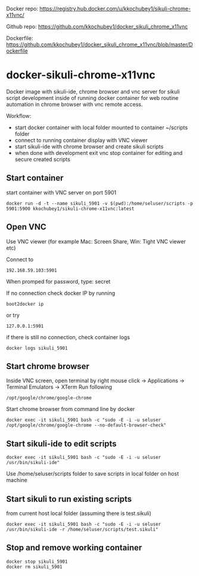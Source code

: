 Docker repo: https://registry.hub.docker.com/u/kkochubey1/sikuli-chrome-x11vnc/

Github repo: https://github.com/kkochubey1/docker_sikuli_chrome_x11vnc

Dockerfile: https://github.com/kkochubey1/docker_sikuli_chrome_x11vnc/blob/master/Dockerfile

# docker-sikuli-chrome-x11vnc
Docker image with sikuli-ide, chrome browser and vnc server for sikuli script development inside of running docker container for web routine automation in chrome browser with vnc remote access.

Workflow:
- start docker container with local folder mounted to container ~/scripts folder
- connect to running container display with VNC viewer
- start sikuli-ide with chrome browser and create sikuli scripts
- when done with development exit vnc stop container for editing and secure created scripts

## Start container 

start container with VNC server on port 5901

```
docker run -d -t --name sikuli_5901 -v $(pwd):/home/seluser/scripts -p 5901:5900 kkochubey1/sikuli-chrome-x11vnc:latest
```

## Open VNC

Use VNC viewer (for example Mac: Screen Share, Win: Tight VNC viewer etc)

Connect to
``` 
192.168.59.103:5901
```
When promped for password, type: secret

If no connection check docker IP by running
```
boot2docker ip
```
or try 
```
127.0.0.1:5901
```

if there is still no connection, check container logs
```
docker logs sikuli_5901
```

## Start chrome browser

Inside VNC screen, open terminal by right mouse click -> Applications -> Terminal Emulators -> XTerm
Run following
```
/opt/google/chrome/google-chrome
``` 

Start chrome browser from command line by docker
```
docker exec -it sikuli_5901 bash -c "sudo -E -i -u seluser /opt/google/chrome/google-chrome --no-default-browser-check"
```

## Start sikuli-ide to edit scripts
```
docker exec -it sikuli_5901 bash -c "sudo -E -i -u seluser /usr/bin/sikuli-ide"
```
Use /home/seluser/scripts folder to save scripts in local folder on host machine

## Start sikuli to run existing scripts 
from current host local folder (assuming there is test.sikuli)
```
docker exec -it sikuli_5901 bash -c "sudo -E -i -u seluser /usr/bin/sikuli-ide -r /home/seluser/scripts/test.sikuli"
```

## Stop and remove working container 

```
docker stop sikuli_5901
docker rm sikuli_5901
```
